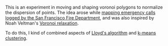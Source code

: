 This is an experiment in moving and shaping voronoi polygons to normalize the dispersion of points. The idea arose while <a href="http://bl.ocks.org/alexmacy/6272668a45ce0f8a1fed7880814bc21e" target="_blank">mapping emergency calls logged by the San Francisco Fire Department</a>, and was also inspired by Noah Veltman's <a href="http://bl.ocks.org/veltman/3d1fb70e6993d4eb2eff7112c9e7bcf4" target="_blank">Voronoi relaxation</a>.


To do this, I kind of combined aspects of <a href="//en.wikipedia.org/wiki/Lloyd%27s_algorithm" target="_blank">Lloyd's algorithm</a> and <a href="https://en.wikipedia.org/wiki/K-means_clustering" target="_blank">k-means clustering</a>.